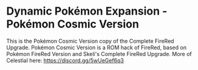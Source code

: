 # Dynamic Pokémon Expansion - Pokémon Cosmic Version
This is the Pokémon Cosmic Version copy of the Complete FireRed Upgrade. Pokémon Cosmic Version is a ROM hack of FireRed, based on Pokémon FireRed Version and Skeli's Complete FireRed Upgrade. More of Celestial here: https://discord.gg/5wUeGef6q3